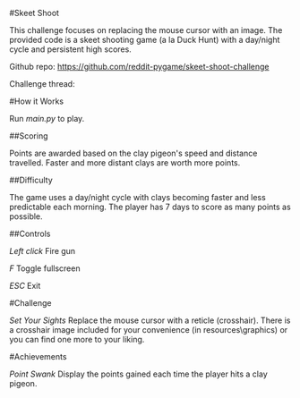 #Skeet Shoot

This challenge focuses on replacing the mouse cursor with an image. The provided code is a skeet shooting game (a la Duck Hunt) with a day/night cycle and persistent high scores.
 
Github repo: https://github.com/reddit-pygame/skeet-shoot-challenge
 
Challenge thread: 
 
#How it Works

Run *main.py* to play.

##Scoring

Points are awarded based on the clay pigeon's speed and distance travelled. Faster and more distant clays are worth more points.

##Difficulty

The game uses a day/night cycle with clays becoming faster and less predictable each morning. The player has 7 days to score as many points as possible.

##Controls

*Left click* Fire gun

*F* Toggle fullscreen

*ESC* Exit

#Challenge

*Set Your Sights* Replace the mouse cursor with a reticle (crosshair). There is a crosshair image included for your convenience (in resources\graphics) or you can find one more to your liking.

#Achievements

*Point Swank* Display the points gained each time the player hits a clay pigeon.
